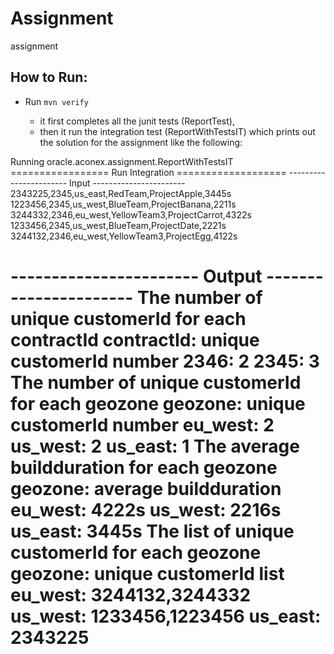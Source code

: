 # Assignment
assignment

## How to Run:

* Run `mvn verify`

   - it first completes all the junit tests (ReportTest),
   - then it run the integration test (ReportWithTestsIT) which prints out the solution for the assignment like the following:

Running oracle.aconex.assignment.ReportWithTestsIT
================= Run Integration ===================
----------------------- Input -----------------------
2343225,2345,us_east,RedTeam,ProjectApple,3445s
1223456,2345,us_west,BlueTeam,ProjectBanana,2211s
3244332,2346,eu_west,YellowTeam3,ProjectCarrot,4322s
1233456,2345,us_west,BlueTeam,ProjectDate,2221s
3244132,2346,eu_west,YellowTeam3,ProjectEgg,4122s

----------------------- Output ----------------------
The number of unique customerId for each contractId
contractId: unique customerId number
2346:       2
2345:       3
The number of unique customerId for each geozone
geozone: unique customerId number
eu_west:       2
us_west:       2
us_east:       1
The average buildduration for each geozone
geozone: average buildduration
eu_west:       4222s
us_west:       2216s
us_east:       3445s
The list of unique customerId for each geozone
geozone: unique customerId list
eu_west:       3244132,3244332
us_west:       1233456,1223456
us_east:       2343225
=====================================================
